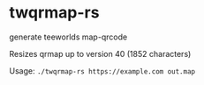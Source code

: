# twqrmap-rs
generate teeworlds map-qrcode

Resizes qrmap up to version 40 (1852 characters)

Usage: `./twqrmap-rs https://example.com out.map`

